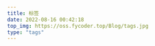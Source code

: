 ```yaml
---
title: 标签
date: 2022-08-16 00:42:18
top_img: https://oss.fycoder.top/Blog/tags.jpg
type: "tags"
---
```

